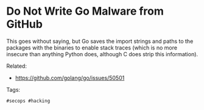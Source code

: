 # Do Not Write Go Malware from GitHub

This goes without saying, but Go saves the import strings and paths to
the packages with the binaries to enable stack traces (which is no more
insecure than anything Python does, although C does strip this
information).

Related:

* <https://github.com/golang/go/issues/50501>

Tags:

    #secops #hacking
